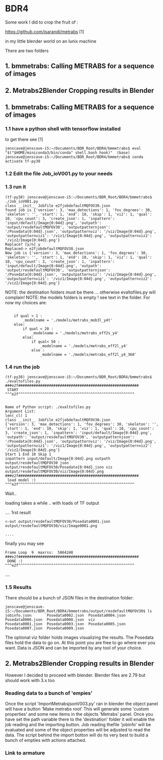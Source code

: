 # BDR4
Some work I did to crop the fruit of :

https://github.com/isarandi/metrabs [1]

in my little blender world on an lunix machine

There are two folders
## 1. bmmetrabs: Calling METRABS for a sequence of images
## 2. Metrabs2Blender Cropping results in Blender

## 1. bmmetrabs: Calling METRABS for a sequence of images
### 1.1 have a python shell with tensorflow installed
to get there see [1]

``
jenscave@jenscave-i5:~/Documents/BDR_Root/BDR4/bmmetrabs$ eval "$("$HOME/miniconda3/bin/conda" shell.bash hook)" 
(base) jenscave@jenscave-i5:~/Documents/BDR_Root/BDR4/bmmetrabs$ conda activate tf-py38
``
### 1.2 Edit the file Job_ioV001.py to your needs

### 1.3 run it
```
(tf-py38) jenscave@jenscave-i5:~/Documents/BDR_Root/BDR4/bmmetrabs$ ./Job_ioV001.py 
class __init__ Jobfile e2fjobdefaultMQFOV30.json
found job is {'version': 3, 'max_detections': 1, 'fov_degrees': 30, 'skeleton': '', 'start': 1, 'end': 10, 'skip': 1, 'viz': 1, 'qual': 10, 'cpu_count': 3, 'create_json': 1, 'inpattern': 'input/default/Image{0:04d}.png', 'outpath': 'output/resdefaultMQFOV30', 'outputpatternjson': '/Posedata{0:04d}.json', 'outputpatternviz': '/viz/Image{0:04d}.png', 'outputpatternviz1': '/viz1/Image{0:04d}.png', 'outputpatternviz2': '/viz2/Image{0:04d}.png'}
Replace? [y/n] y
Replaced-> e2fjobdefaultMQFOV30.json
New job is {'version': 3, 'max_detections': 1, 'fov_degrees': 30, 'skeleton': '', 'start': 1, 'end': 10, 'skip': 1, 'viz': 1, 'qual': 10, 'cpu_count': 3, 'create_json': 1, 'inpattern': 'input/default/Image{0:04d}.png', 'outpath': 'output/resdefaultMQFOV30', 'outputpatternjson': '/Posedata{0:04d}.json', 'outputpatternviz': '/viz/Image{0:04d}.png', 'outputpatternviz1': '/viz1/Image{0:04d}.png', 'outputpatternviz2': '/viz2/Image{0:04d}.png'}

```

NOTE: the destination folders must be there ... otherwise evaltofiles.py will complain! 
NOTE: the models folders is empty  ! see text in the folder. For now my choices are:

```

    if qual < 1 : 
        _modelname = './models/metrabs_mob3l_y4t'
    else: 
        if qual < 20 : 
            _modelname = './models/metrabs_eff2s_y4'
        else:
            if qual< 50 : 
                _modelname = './models/metrabs_eff2l_y4'
            else :
                _modelname = './models/metrabs_eff2l_y4_360'
```


### 1.4 run the job
```
(tf-py38) jenscave@jenscave-i5:~/Documents/BDR_Root/BDR4/bmmetrabs$ ./evaltofiles.py 
###e2f#######################################################
 START 
^^^e2f^^^^^^^^^^^^^^^^^^^^^^^^^^^^^^^^^^^^^^^^^^^^^^^^^^^^^


Name of Python script: ./evaltofiles.py
Argument List:
len(_cl) 1
class __init__ Jobfile e2fjobdefaultMQFOV30.json
{'version': 3, 'max_detections': 1, 'fov_degrees': 30, 'skeleton': '', 'start': 1, 'end': 10, 'skip': 1, 'viz': 1, 'qual': 10, 'cpu_count': 3, 'create_json': 1, 'inpattern': 'input/default/Image{0:04d}.png', 'outpath': 'output/resdefaultMQFOV30', 'outputpatternjson': '/Posedata{0:04d}.json', 'outputpatternviz': '/viz/Image{0:04d}.png', 'outputpatternviz1': '/viz1/Image{0:04d}.png', 'outputpatternviz2': '/viz2/Image{0:04d}.png'}
Start 1 End 10 Skip 1
inpattern input/default/Image{0:04d}.png outpath output/resdefaultMQFOV30 json output/resdefaultMQFOV30/Posedata{0:04d}.json viz output/resdefaultMQFOV30/viz/Image{0:04d}.png
###e2f#######################################################
 load model :) 
^^^e2f^^^^^^^^^^^^^^^^^^^^^^^^^^^^^^^^^^^^^^^^^^^^^^^^^^^^^
```
Wait.. 

loading takes a while .. with loads of TF output

.... 1rst result
```
<-out output/resdefaultMQFOV30/Posedata0001.json
output/resdefaultMQFOV30/viz/Image0001.png

....
```
finally you may see
```
Frame Loop  9  maxrss:  5864248
###e2f#######################################################
 DONE :) 
^^^e2f^^^^^^^^^^^^^^^^^^^^^^^^^^^^^^^^^^^^^^^^^^^^^^^^^^^^^
```
....
### 1.5 Results
There should be a bunch of JSON files in the destination folder:
```
jenscave@jenscave-i5:~/Documents/BDR_Root/BDR4/bmmetrabs/output/resdefaultMQFOV30$ ls
jobinfo.json       Posedata0002.json  Posedata0004.json  Posedata0006.json  Posedata0008.json  viz
Posedata0001.json  Posedata0003.json  Posedata0005.json  Posedata0007.json  Posedata0009.json
```
The optional viz folder holds images visualizing the results. The Posedata files hold the data to go on.
At this point you are free to go where ever you want. Data is JSON and can be imported by any tool of your choice.



## 2. Metrabs2Blender Cropping results in Blender
However I decided to proceed with blender.
Blender files are 2.79 but should work with 3.x too

### Reading data to a bunch of 'empies'
Once the script 'ImportMetrabsjsonV003.py' ran in blender the object panel will have a button 'Make metrabs root' 
This will generate some 'custom properties' and some new items in the objects 'Metrabs' panel.
Once you have set the path variable there to the 'destination' folder it will enable the job reading and the importing button.
Job reading thefile 'jobinfo' will be evaluated and some of the object properties will be adjusted to read the data.
The script behind the import botton will do its very best to build a bunch of empties with actions attached. 

### Link to armature
